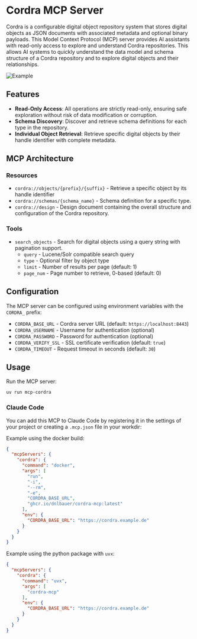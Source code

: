 # Cordra MCP Server

Cordra is a configurable digital object repository system that stores digital objects as JSON documents
with associated metadata and optional binary payloads.
This Model Context Protocol (MCP) server provides AI assistants with read-only
access to explore and understand Cordra repositories.
This allows AI systems to quickly understand the data model and schema structure
of a Cordra repository and to explore digital objects and their relationships.

![Example](example.gif)

## Features

- **Read-Only Access**: All operations are strictly read-only,
ensuring safe exploration without risk of data modification or corruption.
- **Schema Discovery**: Discover and retrieve schema definitions for each type in the repository.
- **Individual Object Retrieval**: Retrieve specific digital objects by their handle identifier with complete metadata.

## MCP Architecture

### Resources

- `cordra://objects/{prefix}/{suffix}` - Retrieve a specific object by its handle identifier
- `cordra://schemas/{schema_name}` - Schema definition for a specific type.
- `cordra://design` - Design document containing the overall structure and configuration of the Cordra repository.

### Tools

- `search_objects` - Search for digital objects using a query string with pagination support.
  - `query` - Lucene/Solr compatible search query
  - `type` - Optional filter by object type  
  - `limit` - Number of results per page (default: 1)
  - `page_num` - Page number to retrieve, 0-based (default: 0)

## Configuration

The MCP server can be configured using environment variables with the `CORDRA_` prefix:

- `CORDRA_BASE_URL` - Cordra server URL (default: `https://localhost:8443`)
- `CORDRA_USERNAME` - Username for authentication (optional)
- `CORDRA_PASSWORD` - Password for authentication (optional)
- `CORDRA_VERIFY_SSL` - SSL certificate verification (default: `true`)
- `CORDRA_TIMEOUT` - Request timeout in seconds (default: `30`)

## Usage

Run the MCP server:

```bash
uv run mcp-cordra
```

### Claude Code

You can add this MCP to Claude Code by registering it in the settings
of your project or creating a `.mcp.json` file in your workdir:

Example using the docker build:

```json
{
  "mcpServers": {
    "cordra": {
      "command": "docker",
      "args": [
        "run",
        "-i",
        "--rm",
        "-e",
        "CORDRA_BASE_URL",
        "ghcr.io/dnlbauer/cordra-mcp:latest"
      ],
      "env": {
        "CORDRA_BASE_URL": "https://cordra.example.de"
      }
    }
  }
}
```

Example using the python package with `uvx`:

```json
{
  "mcpServers": {
    "cordra": {
      "command": "uvx",
      "args": [
        "cordra-mcp"
      ],
      "env": {
        "CORDRA_BASE_URL": "https://cordra.example.de"
      }
    }
  }
}
```
